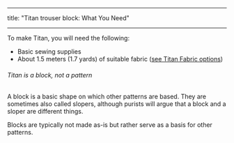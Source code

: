 ***

title: "Titan trouser block: What You Need"

***

To make Titan, you will need the following:

- Basic sewing supplies
- About 1.5 meters (1.7 yards) of suitable fabric ([see Titan Fabric options](/docs/patterns/titan/fabric))

<Note>

###### Titan is a block, not a pattern

A block is a basic shape on which other patterns are based.
They are sometimes also called slopers, although purists will argue that a block and a sloper are different things.

Blocks are typically not made as-is but rather serve as a basis for other patterns.

</Note>
